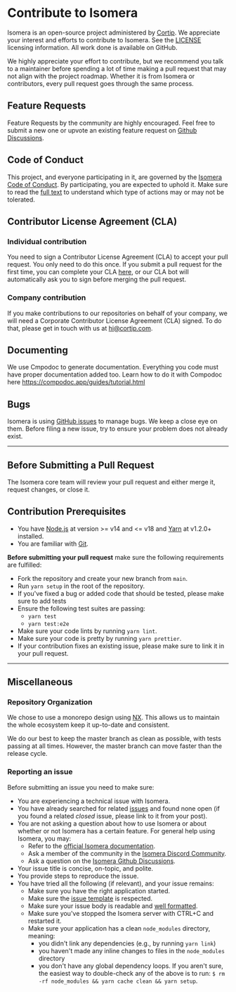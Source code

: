 # Contribute to Isomera

Isomera is an open-source project administered by [Cortip](https://www.cortip.com/). We appreciate your interest and efforts to contribute to Isomera. See the [LICENSE](https://github.com/cortip/isomera/blob/main/LICENSE) licensing information. All work done is available on GitHub.

We highly appreciate your effort to contribute, but we recommend you talk to a maintainer before spending a lot of time making a pull request that may not align with the project roadmap. Whether it is from Isomera or contributors, every pull request goes through the same process.

## Feature Requests

Feature Requests by the community are highly encouraged. Feel free to submit a new one or upvote an existing feature request on [Github Discussions](https://github.com/cortip/isomera/discussions/17).

## Code of Conduct

This project, and everyone participating in it, are governed by the [Isomera Code of Conduct](CODE_OF_CONDUCT.md). By participating, you are expected to uphold it. Make sure to read the [full text](CODE_OF_CONDUCT.md) to understand which type of actions may or may not be tolerated.

## Contributor License Agreement (CLA)

### Individual contribution

You need to sign a Contributor License Agreement (CLA) to accept your pull request. You only need to do this once. If you submit a pull request for the first time, you can complete your CLA [here](https://cla-assistant.io/cortip/isomera?redirect=true), or our CLA bot will automatically ask you to sign before merging the pull request.

### Company contribution

If you make contributions to our repositories on behalf of your company, we will need a Corporate Contributor License Agreement (CLA) signed. To do that, please get in touch with us at [hi@cortip.com](mailto:hi@cortip.com).

## Documenting

We use Cmpodoc to generate documentation. Everything you code must have proper documentation added too.
Learn how to do it with Compodoc here https://compodoc.app/guides/tutorial.html

## Bugs

Isomera is using [GitHub issues](https://github.com/cortip/isomera/issues) to manage bugs. We keep a close eye on them. Before filing a new issue, try to ensure your problem does not already exist.

---

## Before Submitting a Pull Request

The Isomera core team will review your pull request and either merge it, request changes, or close it.

## Contribution Prerequisites

- You have [Node.js](https://nodejs.org/en/) at version >= v14 and <= v18 and [Yarn](https://yarnpkg.com/en/) at v1.2.0+ installed.
- You are familiar with [Git](https://git-scm.com).

**Before submitting your pull request** make sure the following requirements are fulfilled:

- Fork the repository and create your new branch from `main`.
- Run `yarn setup` in the root of the repository.
- If you've fixed a bug or added code that should be tested, please make sure to add tests
- Ensure the following test suites are passing:
  - `yarn test`
  - `yarn test:e2e`
- Make sure your code lints by running `yarn lint`.
- Make sure your code is pretty by running `yarn prettier`.
- If your contribution fixes an existing issue, please make sure to link it in your pull request.

---

## Miscellaneous

### Repository Organization

We chose to use a monorepo design using [NX](https://nx.dev/). This allows us to maintain the whole ecosystem keep it up-to-date and consistent.

We do our best to keep the master branch as clean as possible, with tests passing at all times. However, the master branch can move faster than the release cycle.

### Reporting an issue

Before submitting an issue you need to make sure:

- You are experiencing a technical issue with Isomera.
- You have already searched for related [issues](https://github.com/cortip/isomera/issues) and found none open (if you found a related _closed_ issue, please link to it from your post).
- You are not asking a question about how to use Isomera or about whether or not Isomera has a certain feature. For general help using Isomera, you may:
  - Refer to the [official Isomera documentation](https://docs.isomera.org).
  - Ask a member of the community in the [Isomera Discord Community](https://discord.gg/Q78c7yGB).
  - Ask a question on the [Isomera Github Discussions](https://github.com/cortip/isomera/discussions).
- Your issue title is concise, on-topic, and polite.
- You provide steps to reproduce the issue.
- You have tried all the following (if relevant), and your issue remains:
  - Make sure you have the right application started.
  - Make sure the [issue template](.github/ISSUE_TEMPLATE) is respected.
  - Make sure your issue body is readable and [well formatted](https://guides.github.com/features/mastering-markdown).
  - Make sure you've stopped the Isomera server with CTRL+C and restarted it.
  - Make sure your application has a clean `node_modules` directory, meaning:
    - you didn't link any dependencies (e.g., by running `yarn link`)
    - you haven't made any inline changes to files in the `node_modules` directory
    - you don't have any global dependency loops. If you aren't sure, the easiest way to double-check any of the above is to run: `$ rm -rf node_modules && yarn cache clean && yarn setup`.
